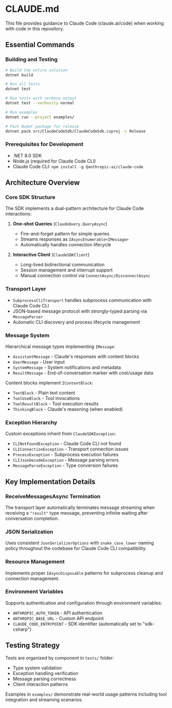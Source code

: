 # CLAUDE.md

This file provides guidance to Claude Code (claude.ai/code) when working with code in this repository.

## Essential Commands

### Building and Testing
```bash
# Build the entire solution
dotnet build

# Run all tests
dotnet test

# Run tests with verbose output
dotnet test --verbosity normal

# Run examples
dotnet run --project examples/

# Pack NuGet package for release
dotnet pack src/ClaudeCodeSdk/ClaudeCodeSdk.csproj -c Release
```

### Prerequisites for Development
- .NET 8.0 SDK
- Node.js (required for Claude Code CLI)
- Claude Code CLI: `npm install -g @anthropic-ai/claude-code`

## Architecture Overview

### Core SDK Structure
The SDK implements a dual-pattern architecture for Claude Code interactions:

1. **One-shot Queries** (`ClaudeQuery.QueryAsync`)
   - Fire-and-forget pattern for simple queries
   - Streams responses as `IAsyncEnumerable<IMessage>`
   - Automatically handles connection lifecycle

2. **Interactive Client** (`ClaudeSDKClient`)
   - Long-lived bidirectional communication
   - Session management and interrupt support  
   - Manual connection control via `ConnectAsync/DisconnectAsync`

### Transport Layer
- `SubprocessCliTransport` handles subprocess communication with Claude Code CLI
- JSON-based message protocol with strongly-typed parsing via `MessageParser`
- Automatic CLI discovery and process lifecycle management

### Message System
Hierarchical message types implementing `IMessage`:
- `AssistantMessage` - Claude's responses with content blocks
- `UserMessage` - User input
- `SystemMessage` - System notifications and metadata
- `ResultMessage` - End-of-conversation marker with cost/usage data

Content blocks implement `IContentBlock`:
- `TextBlock` - Plain text content
- `ToolUseBlock` - Tool invocations  
- `ToolResultBlock` - Tool execution results
- `ThinkingBlock` - Claude's reasoning (when enabled)

### Exception Hierarchy
Custom exceptions inherit from `ClaudeSDKException`:
- `CLINotFoundException` - Claude Code CLI not found
- `CLIConnectionException` - Transport connection issues
- `ProcessException` - Subprocess execution failures
- `CLIJsonDecodeException` - Message parsing errors
- `MessageParseException` - Type conversion failures

## Key Implementation Details

### ReceiveMessagesAsync Termination
The transport layer automatically terminates message streaming when receiving a `"result"` type message, preventing infinite waiting after conversation completion.

### JSON Serialization
Uses consistent `JsonSerializerOptions` with `snake_case_lower` naming policy throughout the codebase for Claude Code CLI compatibility.

### Resource Management
Implements proper `IAsyncDisposable` patterns for subprocess cleanup and connection management.

### Environment Variables
Supports authentication and configuration through environment variables:
- `ANTHROPIC_AUTH_TOKEN` - API authentication
- `ANTHROPIC_BASE_URL` - Custom API endpoint
- `CLAUDE_CODE_ENTRYPOINT` - SDK identifier (automatically set to "sdk-csharp")

## Testing Strategy

Tests are organized by component in `tests/` folder:
- Type system validation
- Exception handling verification  
- Message parsing correctness
- Client interaction patterns

Examples in `examples/` demonstrate real-world usage patterns including tool integration and streaming scenarios.